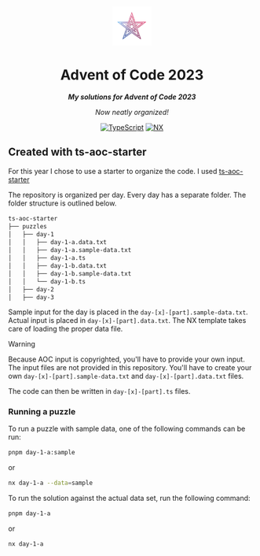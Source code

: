 <div align="center">
    <a href="https://adventofcode.com">
        <img src="public/logo.png" alt="Logo" width="80" height="80">
    </a>
    <h1>Advent of Code 2023</h1>
    <p><b><i>My solutions for Advent of Code 2023</i></b></p>
    <p><i>Now neatly organized!</i></p>

[![TypeScript](https://img.shields.io/badge/typescript-%23007ACC.svg?style=for-the-badge&logo=typescript&logoColor=white)](https://typescriptlang.org)
[![NX](https://img.shields.io/badge/nx-143055?style=for-the-badge&logo=nx&logoColor=white)](https://nx.dev)

</div>

## Created with ts-aoc-starter

For this year I chose to use a starter to organize the code.
I used [ts-aoc-starter](https://github.com/nrwl/ts-aoc-starter)

The repository is organized per day. Every day has a separate folder. The folder structure is outlined below.

```file-tree
ts-aoc-starter
├── puzzles
│   ├── day-1
│   │   ├── day-1-a.data.txt
│   │   ├── day-1-a.sample-data.txt
│   │   ├── day-1-a.ts
│   │   ├── day-1-b.data.txt
│   │   ├── day-1-b.sample-data.txt
│   │   └── day-1-b.ts
│   ├── day-2
│   ├── day-3
```

Sample input for the day is placed in the `day-[x]-[part].sample-data.txt`. Actual input is placed in `day-[x]-[part].data.txt`.
The NX template takes care of loading the proper data file.

> [!WARNING]
> Because AOC input is copyrighted, you'll have to provide your own input. The input files are not provided in this repository.
> You'll have to create your own `day-[x]-[part].sample-data.txt` and `day-[x]-[part].data.txt` files.

The code can then be written in `day-[x]-[part].ts` files.

### Running a puzzle

To run a puzzle with sample data, one of the following commands can be run:

```bash
pnpm day-1-a:sample
```

or

```bash
nx day-1-a --data=sample
```

To run the solution against the actual data set, run the following command:

```bash
pnpm day-1-a
```

or

```bash
nx day-1-a
```
